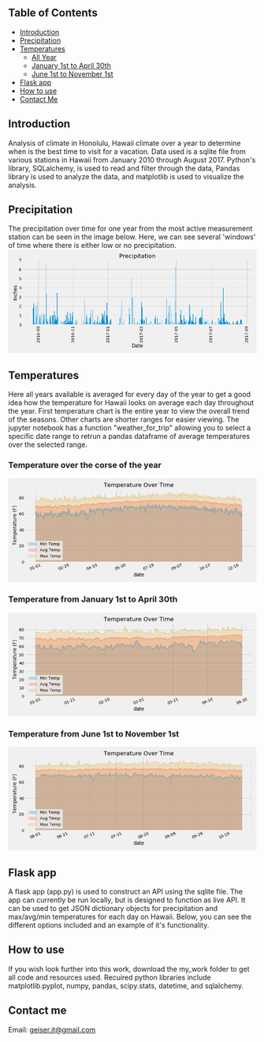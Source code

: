 ## <span href='http://ecotrust-canada.github.io/markdown-toc/'>Table of Contents</span>
- [Introduction](#introduction)
- [Precipitation](#precipitation)
- [Temperatures](#temperatures)
  * [All Year](#temperature-over-the-corse-of-the-year)
  * [January 1st to April 30th](#temperature-from-january-1st-to-april-30th)
  * [June 1st to November 1st](#temperature-from-june-1st-to-november-1st)
- [Flask app](#flask-app)
- [How to use](#how-to-use)
- [Contact Me](#contact-me)


## Introduction
Analysis of climate in Honolulu, Hawaii climate over a year to determine when is the best time to visit for a vacation. Data used is a sqlite file from various stations in Hawaii from January 2010 through August 2017. Python's library, SQLalchemy, is used to read and filter through the data, Pandas library is used to analyze the data, and matplotlib is used to visualize the analysis.

## Precipitation
The precipitation over time for one year from the most active measurement station can be seen in the image below. Here, we can see several 'windows' of time where there is either low or no precipitation.
![](my_work/images/precipitation.png)

## Temperatures
Here all years available is averaged for every day of the year to get a good idea how the temperature for Hawaii looks on average each day throughout the year. First temperature chart is the entire year to view the overall trend of the seasons. Other charts are shorter ranges for easier viewing.  The jupyter notebook has a function "weather_for_trip" allowing you to select a specific date range to retrun a pandas dataframe of average temperatures over the selected range.
### Temperature over the corse of the year
![](my_work/images/allTemps.png)
### Temperature from January 1st to April 30th
![](my_work/images/allCoolTemps.png)
### Temperature from June 1st to November 1st
![](my_work/images/allWarmTemps.png)

## Flask app
A flask app (app.py) is used to construct an API using the sqlite file. The app can currently be run locally, but is designed to function as live API. It can be used to get JSON dictionary objects for precipitation and max/avg/min temperatures for each day on Hawaii. Below, you can see the different options included and an example of it's functionality.

## How to use
If you wish look further into this work, download the my_work folder to get all code and resources used. Recuired python libraries include matplotlib.pyplot, numpy, pandas, scipy.stats, datetime, and sqlalchemy.

## Contact me
Email: geiser.jt@gmail.com





